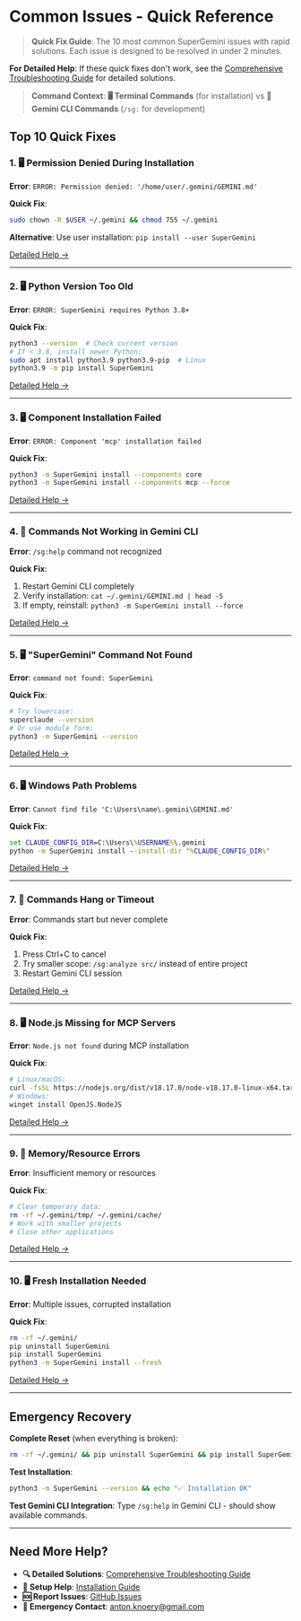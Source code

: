 # Common Issues - Quick Reference

> **Quick Fix Guide**: The 10 most common SuperGemini issues with rapid solutions. Each issue is designed to be resolved in under 2 minutes.

**For Detailed Help**: If these quick fixes don't work, see the [Comprehensive Troubleshooting Guide](troubleshooting.md) for detailed solutions.

> **Command Context**: **🖥️ Terminal Commands** (for installation) vs **💬 Gemini CLI Commands** (`/sg:` for development)

## Top 10 Quick Fixes

### 1. 🖥️ Permission Denied During Installation
**Error**: `ERROR: Permission denied: '/home/user/.gemini/GEMINI.md'`

**Quick Fix**:
```bash
sudo chown -R $USER ~/.gemini && chmod 755 ~/.gemini
```

**Alternative**: Use user installation: `pip install --user SuperGemini`

[Detailed Help →](troubleshooting.md#common-installation-problems)

---

### 2. 🖥️ Python Version Too Old  
**Error**: `ERROR: SuperGemini requires Python 3.8+`

**Quick Fix**:
```bash
python3 --version  # Check current version
# If < 3.8, install newer Python:
sudo apt install python3.9 python3.9-pip  # Linux
python3.9 -m pip install SuperGemini
```

[Detailed Help →](troubleshooting.md#python-version-compatibility)

---

### 3. 🖥️ Component Installation Failed
**Error**: `ERROR: Component 'mcp' installation failed`

**Quick Fix**:
```bash
python3 -m SuperGemini install --components core
python3 -m SuperGemini install --components mcp --force
```

[Detailed Help →](troubleshooting.md#component-installation-failures)

---

### 4. 💬 Commands Not Working in Gemini CLI
**Error**: `/sg:help` command not recognized

**Quick Fix**:
1. Restart Gemini CLI completely
2. Verify installation: `cat ~/.gemini/GEMINI.md | head -5`
3. If empty, reinstall: `python3 -m SuperGemini install --force`

[Detailed Help →](troubleshooting.md#command-execution-problems)

---

### 5. 🖥️ "SuperGemini" Command Not Found
**Error**: `command not found: SuperGemini`

**Quick Fix**:
```bash
# Try lowercase:
superclaude --version
# Or use module form:
python3 -m SuperGemini --version
```

[Detailed Help →](troubleshooting.md#command-not-found)

---

### 6. 🖥️ Windows Path Problems
**Error**: `Cannot find file 'C:\Users\name\.gemini\GEMINI.md'`

**Quick Fix**:
```cmd
set CLAUDE_CONFIG_DIR=C:\Users\%USERNAME%\.gemini
python -m SuperGemini install --install-dir "%CLAUDE_CONFIG_DIR%"
```

[Detailed Help →](troubleshooting.md#windows-platform-issues)

---

### 7. 💬 Commands Hang or Timeout
**Error**: Commands start but never complete

**Quick Fix**:
1. Press Ctrl+C to cancel
2. Try smaller scope: `/sg:analyze src/` instead of entire project
3. Restart Gemini CLI session

[Detailed Help →](troubleshooting.md#command-timeout-or-hanging)

---

### 8. 🖥️ Node.js Missing for MCP Servers
**Error**: `Node.js not found` during MCP installation

**Quick Fix**:
```bash
# Linux/macOS:
curl -fsSL https://nodejs.org/dist/v18.17.0/node-v18.17.0-linux-x64.tar.xz | tar -xJ
# Windows:
winget install OpenJS.NodeJS
```

[Detailed Help →](troubleshooting.md#mcp-server-connection-problems)

---

### 9. 💬 Memory/Resource Errors
**Error**: Insufficient memory or resources

**Quick Fix**:
```bash
# Clear temporary data:
rm -rf ~/.gemini/tmp/ ~/.gemini/cache/
# Work with smaller projects
# Close other applications
```

[Detailed Help →](troubleshooting.md#performance-problems-and-optimization)

---

### 10. 🖥️ Fresh Installation Needed
**Error**: Multiple issues, corrupted installation

**Quick Fix**:
```bash
rm -rf ~/.gemini/
pip uninstall SuperGemini
pip install SuperGemini
python3 -m SuperGemini install --fresh
```

[Detailed Help →](troubleshooting.md#reset-and-recovery-procedures)

---

## Emergency Recovery

**Complete Reset** (when everything is broken):
```bash
rm -rf ~/.gemini/ && pip uninstall SuperGemini && pip install SuperGemini && python3 -m SuperGemini install --fresh
```

**Test Installation**:
```bash
python3 -m SuperGemini --version && echo "✅ Installation OK"
```

**Test Gemini CLI Integration**:
Type `/sg:help` in Gemini CLI - should show available commands.

---

## Need More Help?

- **🔍 Detailed Solutions**: [Comprehensive Troubleshooting Guide](troubleshooting.md)
- **📖 Setup Help**: [Installation Guide](../Getting-Started/installation.md)  
- **🆘 Report Issues**: [GitHub Issues](https://github.com/SuperGemini-Org/SuperGemini_Framework/issues)
- **📧 Emergency Contact**: anton.knoery@gmail.com